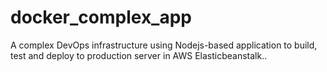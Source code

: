 # docker_complex_app
A complex DevOps infrastructure using Nodejs-based application to build, test and deploy to production server in AWS Elasticbeanstalk..
